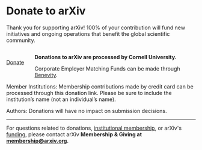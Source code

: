 Donate to arXiv
======

<p style="margin-bottom: 2em;">Thank you for supporting arXiv! 100% of your contribution will fund new initiatives and ongoing operations that benefit the global scientific community.</p>

<p style="float: left; margin-right: 2em; margin-bottom: 2em;"><a class="button is-large is-link" href="https://securelb.imodules.com/s/1717/alumni/event.aspx?sid=1717&gid=2&pgid=22315&cid=35778&dids=276&bledit=1&sort=1">Donate</a></p>

**Donations to arXiv are processed by Cornell University.**

Corporate Employer Matching Funds can be made through [Benevity](https://causes.benevity.org/causes/840-150532082/project/3FK1YBQWRZ).

Member Institutions: Membership contributions made by credit card can be processed through this donation link. Please be sure to include the institution’s name (not an individual’s name).

Authors: Donations will have no impact on submission decisions.

---

For questions related to donations, [institutional membership](/about/membership), or arXiv's [funding](/about/funding), please contact arXiv **Membership & Giving at membership@arxiv.org**.
